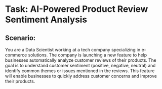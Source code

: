 # Task: AI-Powered Product Review Sentiment Analysis
## Scenario:
You are a Data Scientist working at a tech company specializing in e-commerce solutions. The company is launching a new feature to help businesses automatically
analyze customer reviews of their products. The goal is to understand customer sentiment (positive, negative, neutral) and identify common themes or issues
mentioned in the reviews. This feature will enable businesses to quickly address customer concerns and improve their products.
